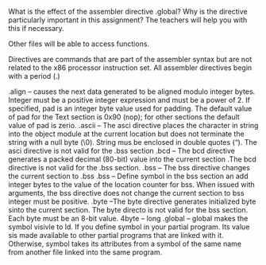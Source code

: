 What is the effect of the assembler directive .global? Why is the directive particularly important in this assignment? The teachers will help you with this if necessary.

Other files will be able to access functions.

Directives are commands that are part of the assembler syntax but are not related to the x86 processor instruction set. All assembler directives begin with a period (.)

.align – causes the next data generated to be aligned modulo integer bytes. Integer must be a positive integer expression and must be a power of 2. If specified, pad is an integer byte value used for padding. The default value of pad for the Text section is 0x90 (nop); for other sections the default value of pad is zerio.
.ascii – The asci directive places the character in string into the object module at the current location but does not terminate the string with a null byte (\0). String mus be enclosed in double quotes (“). The asci directive is not valid for the .bss section
.bcd –  The bcd directive generates a packed decimal (80-bit) value into the current section .The bcd directive is not valid for the .bss section.
.bss  – The bss directive changes the current section to .bss
.bss  –  Define symbol in the bss section an add integer bytes to the value of the location counter for bss. When issued with arguments, the bss directive does not change the current section to bss integer must be positive.
 .byte –The byte directive generates initialized byte sinto the current section. The byte directo is not valid for the bss section. Each byte must be an 8-bit value.
4byte – long
.global –  global makes the symbol visivle to ld. If you define symbol in your partial program. Its value sis made available to other partial programs that are linked with it. Otherwise, symbol takes its attributes from a symbol of the same name from another file linked into the same program.
